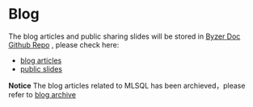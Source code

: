 # Blog

The blog articles and public sharing slides will be stored in 
[Byzer Doc Github Repo](https://github.com/byzer-org/byzer-doc) , please check here:
- [blog articles](https://github.com/byzer-org/byzer-doc/tree/main/public/blog)
- [public slides](https://github.com/byzer-org/byzer-doc/tree/main/public/slides)

**Notice**
The blog articles related to MLSQL has been archieved，please refer to [blog archive](https://github.com/byzer-org/byzer-doc/tree/main/public/blog_archive)